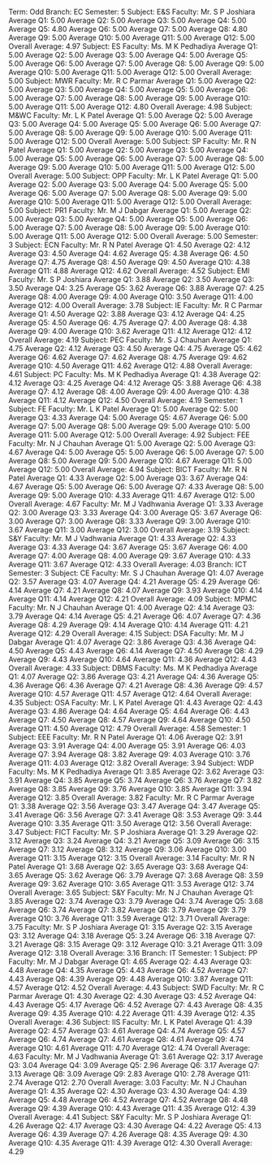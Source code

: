 Term: Odd
  Branch: EC
    Semester: 5
      Subject: E&S
        Faculty: Mr. S P Joshiara
          Average Q1: 5.00
          Average Q2: 5.00
          Average Q3: 5.00
          Average Q4: 5.00
          Average Q5: 4.80
          Average Q6: 5.00
          Average Q7: 5.00
          Average Q8: 4.80
          Average Q9: 5.00
          Average Q10: 5.00
          Average Q11: 5.00
          Average Q12: 5.00
          Overall Average: 4.97
      Subject: ES
        Faculty: Ms. M K Pedhadiya
          Average Q1: 5.00
          Average Q2: 5.00
          Average Q3: 5.00
          Average Q4: 5.00
          Average Q5: 5.00
          Average Q6: 5.00
          Average Q7: 5.00
          Average Q8: 5.00
          Average Q9: 5.00
          Average Q10: 5.00
          Average Q11: 5.00
          Average Q12: 5.00
          Overall Average: 5.00
      Subject: MWR
        Faculty: Mr. R C Parmar
          Average Q1: 5.00
          Average Q2: 5.00
          Average Q3: 5.00
          Average Q4: 5.00
          Average Q5: 5.00
          Average Q6: 5.00
          Average Q7: 5.00
          Average Q8: 5.00
          Average Q9: 5.00
          Average Q10: 5.00
          Average Q11: 5.00
          Average Q12: 4.80
          Overall Average: 4.98
      Subject: M&WC
        Faculty: Mr. L K Patel
          Average Q1: 5.00
          Average Q2: 5.00
          Average Q3: 5.00
          Average Q4: 5.00
          Average Q5: 5.00
          Average Q6: 5.00
          Average Q7: 5.00
          Average Q8: 5.00
          Average Q9: 5.00
          Average Q10: 5.00
          Average Q11: 5.00
          Average Q12: 5.00
          Overall Average: 5.00
      Subject: SP
        Faculty: Mr. R N Patel
          Average Q1: 5.00
          Average Q2: 5.00
          Average Q3: 5.00
          Average Q4: 5.00
          Average Q5: 5.00
          Average Q6: 5.00
          Average Q7: 5.00
          Average Q8: 5.00
          Average Q9: 5.00
          Average Q10: 5.00
          Average Q11: 5.00
          Average Q12: 5.00
          Overall Average: 5.00
      Subject: OPP
        Faculty: Mr. L K Patel
          Average Q1: 5.00
          Average Q2: 5.00
          Average Q3: 5.00
          Average Q4: 5.00
          Average Q5: 5.00
          Average Q6: 5.00
          Average Q7: 5.00
          Average Q8: 5.00
          Average Q9: 5.00
          Average Q10: 5.00
          Average Q11: 5.00
          Average Q12: 5.00
          Overall Average: 5.00
      Subject: PR1
        Faculty: Mr. M J Dabgar
          Average Q1: 5.00
          Average Q2: 5.00
          Average Q3: 5.00
          Average Q4: 5.00
          Average Q5: 5.00
          Average Q6: 5.00
          Average Q7: 5.00
          Average Q8: 5.00
          Average Q9: 5.00
          Average Q10: 5.00
          Average Q11: 5.00
          Average Q12: 5.00
          Overall Average: 5.00
    Semester: 3
      Subject: ECN
        Faculty: Mr. R N Patel
          Average Q1: 4.50
          Average Q2: 4.12
          Average Q3: 4.50
          Average Q4: 4.62
          Average Q5: 4.38
          Average Q6: 4.50
          Average Q7: 4.75
          Average Q8: 4.50
          Average Q9: 4.50
          Average Q10: 4.38
          Average Q11: 4.88
          Average Q12: 4.62
          Overall Average: 4.52
      Subject: EMI
        Faculty: Mr. S P Joshiara
          Average Q1: 3.88
          Average Q2: 3.50
          Average Q3: 3.50
          Average Q4: 3.25
          Average Q5: 3.62
          Average Q6: 3.88
          Average Q7: 4.25
          Average Q8: 4.00
          Average Q9: 4.00
          Average Q10: 3.50
          Average Q11: 4.00
          Average Q12: 4.00
          Overall Average: 3.78
      Subject: IE
        Faculty: Mr. R C Parmar
          Average Q1: 4.50
          Average Q2: 3.88
          Average Q3: 4.12
          Average Q4: 4.25
          Average Q5: 4.50
          Average Q6: 4.75
          Average Q7: 4.00
          Average Q8: 4.38
          Average Q9: 4.00
          Average Q10: 3.62
          Average Q11: 4.12
          Average Q12: 4.12
          Overall Average: 4.19
      Subject: PEC
        Faculty: Mr. S J Chauhan
          Average Q1: 4.75
          Average Q2: 4.12
          Average Q3: 4.50
          Average Q4: 4.75
          Average Q5: 4.62
          Average Q6: 4.62
          Average Q7: 4.62
          Average Q8: 4.75
          Average Q9: 4.62
          Average Q10: 4.50
          Average Q11: 4.62
          Average Q12: 4.88
          Overall Average: 4.61
      Subject: PC
        Faculty: Ms. M K Pedhadiya
          Average Q1: 4.38
          Average Q2: 4.12
          Average Q3: 4.25
          Average Q4: 4.12
          Average Q5: 3.88
          Average Q6: 4.38
          Average Q7: 4.12
          Average Q8: 4.00
          Average Q9: 4.00
          Average Q10: 4.38
          Average Q11: 4.12
          Average Q12: 4.50
          Overall Average: 4.19
    Semester: 1
      Subject: FE
        Faculty: Mr. L K Patel
          Average Q1: 5.00
          Average Q2: 5.00
          Average Q3: 4.33
          Average Q4: 5.00
          Average Q5: 4.67
          Average Q6: 5.00
          Average Q7: 5.00
          Average Q8: 5.00
          Average Q9: 5.00
          Average Q10: 5.00
          Average Q11: 5.00
          Average Q12: 5.00
          Overall Average: 4.92
      Subject: FEE
        Faculty: Mr. N J Chauhan
          Average Q1: 5.00
          Average Q2: 5.00
          Average Q3: 4.67
          Average Q4: 5.00
          Average Q5: 5.00
          Average Q6: 5.00
          Average Q7: 5.00
          Average Q8: 5.00
          Average Q9: 5.00
          Average Q10: 4.67
          Average Q11: 5.00
          Average Q12: 5.00
          Overall Average: 4.94
      Subject: BICT
        Faculty: Mr. R N Patel
          Average Q1: 4.33
          Average Q2: 5.00
          Average Q3: 3.67
          Average Q4: 4.67
          Average Q5: 5.00
          Average Q6: 5.00
          Average Q7: 4.33
          Average Q8: 5.00
          Average Q9: 5.00
          Average Q10: 4.33
          Average Q11: 4.67
          Average Q12: 5.00
          Overall Average: 4.67
        Faculty: Mr. M J Vadhwania
          Average Q1: 3.33
          Average Q2: 3.00
          Average Q3: 3.33
          Average Q4: 3.00
          Average Q5: 3.67
          Average Q6: 3.00
          Average Q7: 3.00
          Average Q8: 3.33
          Average Q9: 3.00
          Average Q10: 3.67
          Average Q11: 3.00
          Average Q12: 3.00
          Overall Average: 3.19
      Subject: S&Y
        Faculty: Mr. M J Vadhwania
          Average Q1: 4.33
          Average Q2: 4.33
          Average Q3: 4.33
          Average Q4: 3.67
          Average Q5: 3.67
          Average Q6: 4.00
          Average Q7: 4.00
          Average Q8: 4.00
          Average Q9: 3.67
          Average Q10: 4.33
          Average Q11: 3.67
          Average Q12: 4.33
          Overall Average: 4.03
  Branch: ICT
    Semester: 3
      Subject: CE
        Faculty: Mr. S J Chauhan
          Average Q1: 4.07
          Average Q2: 3.57
          Average Q3: 4.07
          Average Q4: 4.21
          Average Q5: 4.29
          Average Q6: 4.14
          Average Q7: 4.21
          Average Q8: 4.07
          Average Q9: 3.93
          Average Q10: 4.14
          Average Q11: 4.14
          Average Q12: 4.21
          Overall Average: 4.09
      Subject: MPMC
        Faculty: Mr. N J Chauhan
          Average Q1: 4.00
          Average Q2: 4.14
          Average Q3: 3.79
          Average Q4: 4.14
          Average Q5: 4.21
          Average Q6: 4.07
          Average Q7: 4.36
          Average Q8: 4.29
          Average Q9: 4.14
          Average Q10: 4.14
          Average Q11: 4.21
          Average Q12: 4.29
          Overall Average: 4.15
      Subject: DSA
        Faculty: Mr. M J Dabgar
          Average Q1: 4.07
          Average Q2: 3.86
          Average Q3: 4.36
          Average Q4: 4.50
          Average Q5: 4.43
          Average Q6: 4.14
          Average Q7: 4.50
          Average Q8: 4.29
          Average Q9: 4.43
          Average Q10: 4.64
          Average Q11: 4.36
          Average Q12: 4.43
          Overall Average: 4.33
      Subject: DBMS
        Faculty: Ms. M K Pedhadiya
          Average Q1: 4.07
          Average Q2: 3.86
          Average Q3: 4.21
          Average Q4: 4.36
          Average Q5: 4.36
          Average Q6: 4.36
          Average Q7: 4.21
          Average Q8: 4.36
          Average Q9: 4.57
          Average Q10: 4.57
          Average Q11: 4.57
          Average Q12: 4.64
          Overall Average: 4.35
      Subject: OSA
        Faculty: Mr. L K Patel
          Average Q1: 4.43
          Average Q2: 4.43
          Average Q3: 4.86
          Average Q4: 4.64
          Average Q5: 4.64
          Average Q6: 4.43
          Average Q7: 4.50
          Average Q8: 4.57
          Average Q9: 4.64
          Average Q10: 4.50
          Average Q11: 4.50
          Average Q12: 4.79
          Overall Average: 4.58
    Semester: 1
      Subject: EEE
        Faculty: Mr. R N Patel
          Average Q1: 4.06
          Average Q2: 3.91
          Average Q3: 3.91
          Average Q4: 4.00
          Average Q5: 3.91
          Average Q6: 4.03
          Average Q7: 3.94
          Average Q8: 3.82
          Average Q9: 4.03
          Average Q10: 3.76
          Average Q11: 4.03
          Average Q12: 3.82
          Overall Average: 3.94
      Subject: WDP
        Faculty: Ms. M K Pedhadiya
          Average Q1: 3.85
          Average Q2: 3.62
          Average Q3: 3.91
          Average Q4: 3.85
          Average Q5: 3.74
          Average Q6: 3.76
          Average Q7: 3.82
          Average Q8: 3.85
          Average Q9: 3.76
          Average Q10: 3.85
          Average Q11: 3.94
          Average Q12: 3.85
          Overall Average: 3.82
        Faculty: Mr. R C Parmar
          Average Q1: 3.38
          Average Q2: 3.56
          Average Q3: 3.47
          Average Q4: 3.47
          Average Q5: 3.41
          Average Q6: 3.56
          Average Q7: 3.41
          Average Q8: 3.53
          Average Q9: 3.44
          Average Q10: 3.35
          Average Q11: 3.50
          Average Q12: 3.56
          Overall Average: 3.47
      Subject: FICT
        Faculty: Mr. S P Joshiara
          Average Q1: 3.29
          Average Q2: 3.12
          Average Q3: 3.24
          Average Q4: 3.21
          Average Q5: 3.09
          Average Q6: 3.15
          Average Q7: 3.12
          Average Q8: 3.12
          Average Q9: 3.06
          Average Q10: 3.00
          Average Q11: 3.15
          Average Q12: 3.15
          Overall Average: 3.14
        Faculty: Mr. R N Patel
          Average Q1: 3.68
          Average Q2: 3.65
          Average Q3: 3.68
          Average Q4: 3.65
          Average Q5: 3.62
          Average Q6: 3.79
          Average Q7: 3.68
          Average Q8: 3.59
          Average Q9: 3.62
          Average Q10: 3.65
          Average Q11: 3.53
          Average Q12: 3.74
          Overall Average: 3.65
      Subject: S&Y
        Faculty: Mr. N J Chauhan
          Average Q1: 3.85
          Average Q2: 3.74
          Average Q3: 3.79
          Average Q4: 3.74
          Average Q5: 3.68
          Average Q6: 3.74
          Average Q7: 3.82
          Average Q8: 3.79
          Average Q9: 3.79
          Average Q10: 3.76
          Average Q11: 3.59
          Average Q12: 3.71
          Overall Average: 3.75
        Faculty: Mr. S P Joshiara
          Average Q1: 3.15
          Average Q2: 3.15
          Average Q3: 3.12
          Average Q4: 3.18
          Average Q5: 3.24
          Average Q6: 3.18
          Average Q7: 3.21
          Average Q8: 3.15
          Average Q9: 3.12
          Average Q10: 3.21
          Average Q11: 3.09
          Average Q12: 3.18
          Overall Average: 3.16
  Branch: IT
    Semester: 1
      Subject: PP
        Faculty: Mr. M J Dabgar
          Average Q1: 4.65
          Average Q2: 4.43
          Average Q3: 4.48
          Average Q4: 4.35
          Average Q5: 4.43
          Average Q6: 4.52
          Average Q7: 4.43
          Average Q8: 4.39
          Average Q9: 4.48
          Average Q10: 3.87
          Average Q11: 4.57
          Average Q12: 4.52
          Overall Average: 4.43
      Subject: SWD
        Faculty: Mr. R C Parmar
          Average Q1: 4.30
          Average Q2: 4.30
          Average Q3: 4.52
          Average Q4: 4.43
          Average Q5: 4.17
          Average Q6: 4.52
          Average Q7: 4.43
          Average Q8: 4.35
          Average Q9: 4.35
          Average Q10: 4.22
          Average Q11: 4.39
          Average Q12: 4.35
          Overall Average: 4.36
      Subject: IIS
        Faculty: Mr. L K Patel
          Average Q1: 4.39
          Average Q2: 4.57
          Average Q3: 4.61
          Average Q4: 4.74
          Average Q5: 4.57
          Average Q6: 4.74
          Average Q7: 4.61
          Average Q8: 4.61
          Average Q9: 4.74
          Average Q10: 4.61
          Average Q11: 4.70
          Average Q12: 4.74
          Overall Average: 4.63
        Faculty: Mr. M J Vadhwania
          Average Q1: 3.61
          Average Q2: 3.17
          Average Q3: 3.04
          Average Q4: 3.09
          Average Q5: 2.96
          Average Q6: 3.17
          Average Q7: 3.13
          Average Q8: 3.09
          Average Q9: 2.83
          Average Q10: 2.78
          Average Q11: 2.74
          Average Q12: 2.70
          Overall Average: 3.03
        Faculty: Mr. N J Chauhan
          Average Q1: 4.35
          Average Q2: 4.30
          Average Q3: 4.30
          Average Q4: 4.39
          Average Q5: 4.48
          Average Q6: 4.52
          Average Q7: 4.52
          Average Q8: 4.48
          Average Q9: 4.39
          Average Q10: 4.43
          Average Q11: 4.35
          Average Q12: 4.39
          Overall Average: 4.41
      Subject: S&Y
        Faculty: Mr. S P Joshiara
          Average Q1: 4.26
          Average Q2: 4.17
          Average Q3: 4.30
          Average Q4: 4.22
          Average Q5: 4.13
          Average Q6: 4.39
          Average Q7: 4.26
          Average Q8: 4.35
          Average Q9: 4.30
          Average Q10: 4.35
          Average Q11: 4.39
          Average Q12: 4.30
          Overall Average: 4.29